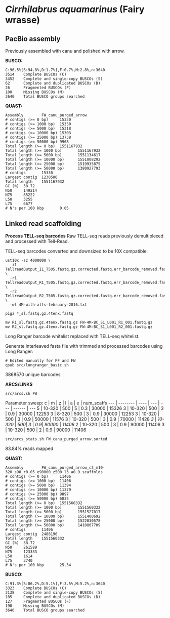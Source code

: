 # _Cirrhilabrus aquamarinus_ (Fairy wrasse)

## PacBio assembly

Previously assembled with canu and polished with arrow.

**BUSCO:**
```
C:96.5%[S:94.8%,D:1.7%],F:0.7%,M:2.8%,n:3640
3514    Complete BUSCOs (C)
3452    Complete and single-copy BUSCOs (S)
62      Complete and duplicated BUSCOs (D)
26      Fragmented BUSCOs (F)
100     Missing BUSCOs (M)
3640    Total BUSCO groups searched
```

**QUAST:**
```
Assembly        FW_canu_purged_arrow
# contigs (>= 0 bp)     15330
# contigs (>= 1000 bp)  15330
# contigs (>= 5000 bp)  15318
# contigs (>= 10000 bp) 15303
# contigs (>= 25000 bp) 13738
# contigs (>= 50000 bp) 9968
Total length (>= 0 bp)  1551167932
Total length (>= 1000 bp)       1551167932
Total length (>= 5000 bp)       1551134617
Total length (>= 10000 bp)      1551008292
Total length (>= 25000 bp)      1519935875
Total length (>= 50000 bp)      1380927793
# contigs       15330
Largest contig  1230500
Total length    1551167932
GC (%)  38.72
N50     149214
N75     85222
L50     3255
L75     6677
# N's per 100 kbp       0.05
```
## Linked read scaffolding  

**Process TELL-seq barcodes**
Raw TELL-seq reads previously demultiplexed and processed with Tell-Read.

TELL-seq barcodes converted and downsized to be 10X compatible:
```
ust10x -sz 4000000 \
  -i1 TellreadOutput_I1_T505.fastq.gz.corrected.fastq.err_barcode_removed.fastq.gz \
  -r1 TellreadOutput_R1_T505.fastq.gz.corrected.fastq.err_barcode_removed.fastq.gz \
  -r2 TellreadOutput_R2_T505.fastq.gz.corrected.fastq.err_barcode_removed.fastq.gz \
  -wl 4M-with-alts-february-2016.txt

pigz *_sl.fastq.gz.4tenx.fastq

mv R1_sl.fastq.gz.4tenx.fastq.gz FW-4M-BC_S1_L001_R1_001.fastq.gz
mv R2_sl.fastq.gz.4tenx.fastq.gz FW-4M-BC_S1_L001_R2_001.fastq.gz
```

Long Ranger barcode whitelist replaced with TELL-seq whitelist.

Generate interleaved fasta file with trimmed and processed barcodes using Long Ranger:
```
# Edited manually for PF and FW
qsub src/longranger_basic.sh
```

3868570 unique barcodes

 **ARCS/LINKS**
```
src/arcs.sh FW
```

Parameter sweep:
 c   | m        | z    | l   | a   | e      | num_scaffs
 --- | -------- | ---- | --- | --- | ------ | ---
 5   | 10-320   | 500  | 5   | 0.3 | 30000  | 15326
 3   | 10-320   | 500  | 3   | 0.9 | 30000  | 12253
 3   | 8-320    | 500  | 3   | 0.9 | 30000  | 12253
 3   | 10-320   | 500  | 3   | 0.9 | 50000  | 11576
 3   | 10-320   | 500  | 3   | 0.9 | 70000  | 11428
 *3* | *10-320* | *500*| *3* | *0.9*| *90000* | *11406*
 2   | 10-320   | 500  | 3   | 0.9 | 90000  | 11406
 3   | 10-320   | 500  | 2   | 0.9 | 90000  | 11406

```
src/arcs_stats.sh FW_canu_purged_arrow.sorted
```

83.84% reads mapped

**QUAST:**
```
Assembly        FW_canu_purged_arrow_c3_m10-320_s98_r0.05_e90000_z500_l3_a0.9.scaffolds
# contigs (>= 0 bp)     11406
# contigs (>= 1000 bp)  11406
# contigs (>= 5000 bp)  11394
# contigs (>= 10000 bp) 11379
# contigs (>= 25000 bp) 9897
# contigs (>= 50000 bp) 6835
Total length (>= 0 bp)  1551560332
Total length (>= 1000 bp)       1551560332
Total length (>= 5000 bp)       1551527017
Total length (>= 10000 bp)      1551400692
Total length (>= 25000 bp)      1522030578
Total length (>= 50000 bp)      1410807709
# contigs       11406
Largest contig  2488190
Total length    1551560332
GC (%)  38.72
N50     261589
N75     123333
L50     1614
L75     3740
# N's per 100 kbp       25.34
```

**BUSCO:**
```
C:91.3%[S:86.2%,D:5.1%],F:3.5%,M:5.2%,n:3640
3323    Complete BUSCOs (C)
3138    Complete and single-copy BUSCOs (S)
185     Complete and duplicated BUSCOs (D)
127     Fragmented BUSCOs (F)
190     Missing BUSCOs (M)
3640    Total BUSCO groups searched
```

